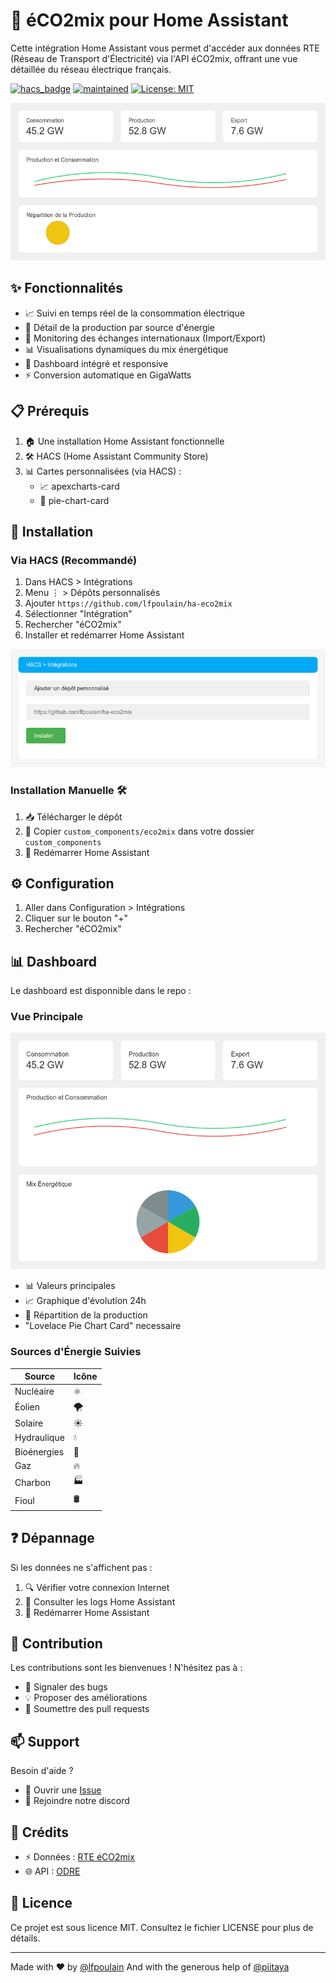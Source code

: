 # 🔌 éCO2mix pour Home Assistant

Cette intégration Home Assistant vous permet d'accéder aux données RTE (Réseau de Transport d'Électricité) via l'API éCO2mix, offrant une vue détaillée du réseau électrique français.

[![hacs_badge](https://img.shields.io/badge/HACS-Custom-orange.svg)](https://github.com/custom-components/hacs)
[![maintained](https://img.shields.io/maintenance/yes/2024.svg)](#)
[![License: MIT](https://img.shields.io/badge/License-MIT-yellow.svg)](https://opensource.org/licenses/MIT)

![Dashboard Preview](https://raw.githubusercontent.com/lfpoulain/ha-eco2mix/refs/heads/main/images/dashboard.png)

## ✨ Fonctionnalités

- 📈 Suivi en temps réel de la consommation électrique
- 🔋 Détail de la production par source d'énergie
- 🔄 Monitoring des échanges internationaux (Import/Export)
- 📊 Visualisations dynamiques du mix énergétique
- 📱 Dashboard intégré et responsive
- ⚡ Conversion automatique en GigaWatts

## 📋 Prérequis

1. 🏠 Une installation Home Assistant fonctionnelle
2. 🛠️ HACS (Home Assistant Community Store)
3. 📊 Cartes personnalisées (via HACS) :
   - 📈 apexcharts-card
   - 🥧 pie-chart-card

## 🚀 Installation

### Via HACS (Recommandé) 

1. Dans HACS > Intégrations
2. Menu ⋮ > Dépôts personnalisés
3. Ajouter `https://github.com/lfpoulain/ha-eco2mix`
4. Sélectionner "Intégration"
5. Rechercher "éCO2mix"
6. Installer et redémarrer Home Assistant

![Installation Steps](https://raw.githubusercontent.com/lfpoulain/ha-eco2mix/refs/heads/main/images/installation.png)

### Installation Manuelle 🛠️

1. 📥 Télécharger le dépôt
2. 📁 Copier `custom_components/eco2mix` dans votre dossier `custom_components`
3. 🔄 Redémarrer Home Assistant

## ⚙️ Configuration

1. Aller dans Configuration > Intégrations
2. Cliquer sur le bouton "+" 
3. Rechercher "éCO2mix"


## 📊 Dashboard

Le dashboard est disponnible dans le repo :

### Vue Principale
![Main View](https://raw.githubusercontent.com/lfpoulain/ha-eco2mix/refs/heads/main/images/main_view.png)

- 📊 Valeurs principales
- 📈 Graphique d'évolution 24h
- 🥧 Répartition de la production
- "Lovelace Pie Chart Card" necessaire

### Sources d'Énergie Suivies

| Source | Icône |
|--------|-------|
| Nucléaire | ⚛️ |
| Éolien | 🌪️ |
| Solaire | ☀️ |
| Hydraulique | 💧 |
| Bioénergies | 🌱 |
| Gaz | 🔥 |
| Charbon | 🏭 |
| Fioul | 🛢️ |

## ❓ Dépannage

Si les données ne s'affichent pas :
1. 🔍 Vérifier votre connexion Internet
2. 📝 Consulter les logs Home Assistant
3. 🔄 Redémarrer Home Assistant

## 🤝 Contribution

Les contributions sont les bienvenues ! N'hésitez pas à :
- 🐛 Signaler des bugs
- 💡 Proposer des améliorations
- 🔧 Soumettre des pull requests

## 📫 Support

Besoin d'aide ? 
- 📝 Ouvrir une [Issue](https://github.com/lfpoulain/ha-eco2mix/issues)
- 💬 Rejoindre notre discord

## 👏 Crédits

- ⚡ Données : [RTE éCO2mix](https://www.rte-france.com/eco2mix)
- 🌐 API : [ODRE](https://odre.opendatasoft.com/)

## 📄 Licence

Ce projet est sous licence MIT. Consultez le fichier LICENSE pour plus de détails.

---
Made with ❤️ by [@lfpoulain](https://github.com/lfpoulain)
And with the generous help of [@piitaya](https://github.com/piitaya)
